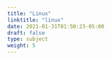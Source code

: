 ```yaml
---
title: "Linux"
linktitle: "linux"
date: 2021-01-31T01:50:23-05:00
draft: false
type: subject
weight: 5
---
```


